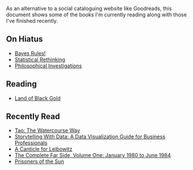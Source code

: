 As an alternative to a social cataloguing website like Goodreads, this 
document shows some of the books I'm currently reading along with those I've 
finished recently.

##  On Hiatus 
 
  - [Bayes Rules!](https://www.librarything.com/work/28029572)
 - [Statistical Rethinking](https://www.librarything.com/work/16955083)
 - [Philosophical Investigations](https://www.librarything.com/work/25218) 

##  Reading 
 
  - [Land of Black Gold](https://www.librarything.com/work/1900964) 

##  Recently Read 
 
  - [Tao: The Watercourse Way](https://www.librarything.com/work/11328)
 - [Storytelling With Data: A Data Visualization Guide for Business Professionals](https://www.librarything.com/work/16714111/)
 - [A Canticle for Leibowitz](https://www.librarything.com/work/48053)
 - [The Complete Far Side, Volume One: January 1980 to June 1984](https://www.librarything.com/work/58291)
 - [Prisoners of the Sun](https://www.librarything.com/work/70033) 
